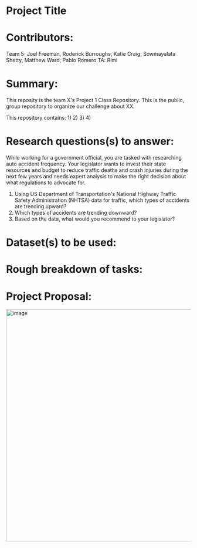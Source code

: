 # Project Title

# Contributors:
Team 5: Joel Freeman, Roderick Burroughs, Katie Craig, Sowmayalata Shetty, Matthew Ward, Pablo Romero
TA: Rimi

# Summary:
This reposity is the team X's Project 1 Class Repository. This is the public, group repository to organize our challenge about XX.

This repository contains:
1)
2)
3)
4)

# Research questions(s) to answer:
While working for a government official, you are tasked with researching auto accident frequency. Your legislator wants to invest their state resources and budget to reduce traffic deaths and crash injuries during the next few years and needs expert analysis to make the right decision about what regulations to advocate for.

1) Using US Department of Transportation's National Highway Traffic Safety Administration (NHTSA) data for traffic, which types of accidents are trending upward?
2) Which types of accidents are trending downward?
4) Based on the data, what would you recommend to your legislator?

# Dataset(s) to be used:

# Rough breakdown of tasks:

# Project Proposal:
<img width="635" alt="image" src="https://github.com/user-attachments/assets/0deb3284-4040-4758-8e33-a80ff63b4b87">

